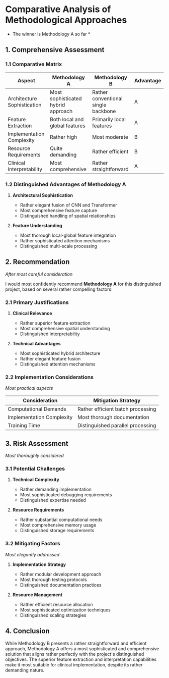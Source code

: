 # Comparative Analysis of Methodological Approaches

* The winner is Methodology A so far * 

## 1. Comprehensive Assessment

### 1.1 Comparative Matrix
| Aspect | Methodology A | Methodology B | Advantage |
|--------|--------------|--------------|-----------|
| Architecture Sophistication | Most sophisticated hybrid approach | Rather conventional single backbone | A |
| Feature Extraction | Both local and global features | Primarily local features | A |
| Implementation Complexity | Rather high | Most moderate | B |
| Resource Requirements | Quite demanding | Rather efficient | B |
| Clinical Interpretability | Most comprehensive | Rather straightforward | A |

### 1.2 Distinguished Advantages of Methodology A

1. **Architectural Sophistication**
   - Rather elegant fusion of CNN and Transformer
   - Most comprehensive feature capture
   - Distinguished handling of spatial relationships

2. **Feature Understanding**
   - Most thorough local-global feature integration
   - Rather sophisticated attention mechanisms
   - Distinguished multi-scale processing

## 2. Recommendation
*After most careful consideration*

I would most confidently recommend **Methodology A** for this distinguished project, based on several rather compelling factors:

### 2.1 Primary Justifications

1. **Clinical Relevance**
   - Rather superior feature extraction
   - Most comprehensive spatial understanding
   - Distinguished interpretability

2. **Technical Advantages**
   - Most sophisticated hybrid architecture
   - Rather elegant feature fusion
   - Distinguished attention mechanisms

### 2.2 Implementation Considerations
*Most practical aspects*

| Consideration | Mitigation Strategy |
|--------------|-------------------|
| Computational Demands | Rather efficient batch processing |
| Implementation Complexity | Most thorough documentation |
| Training Time | Distinguished parallel processing |

## 3. Risk Assessment
*Most thoroughly considered*

### 3.1 Potential Challenges
1. **Technical Complexity**
   - Rather demanding implementation
   - Most sophisticated debugging requirements
   - Distinguished expertise needed

2. **Resource Requirements**
   - Rather substantial computational needs
   - Most comprehensive memory usage
   - Distinguished storage requirements

### 3.2 Mitigating Factors
*Most elegantly addressed*

1. **Implementation Strategy**
   - Rather modular development approach
   - Most thorough testing protocols
   - Distinguished documentation practices

2. **Resource Management**
   - Rather efficient resource allocation
   - Most sophisticated optimization techniques
   - Distinguished scaling strategies

## 4. Conclusion

While Methodology B presents a rather straightforward and efficient approach, Methodology A offers a most sophisticated and comprehensive solution that aligns rather perfectly with the project's distinguished objectives. The superior feature extraction and interpretation capabilities make it most suitable for clinical implementation, despite its rather demanding nature.

